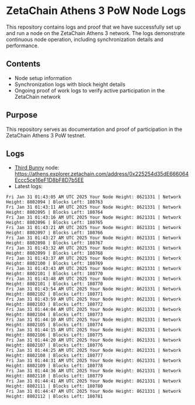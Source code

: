 # ZetaChain Athens 3 PoW Node Logs
This repository contains logs and proof that we have successfully set up and run a node on the ZetaChain Athens 3 network. The logs demonstrate continuous node operation, including synchronization details and performance.

## Contents
- Node setup information
- Synchronization logs with block height details
- Ongoing proof of work logs to verify active participation in the ZetaChain network

## Purpose
This repository serves as documentation and proof of participation in the ZetaChain Athens 3 PoW testnet.

## Logs

- [Third Bunny](https://thirdbunny.xyz/) node: https://athens.explorer.zetachain.com/address/0x225254d35dE666064Eccc5ce16eF1D8bF8D7b5EE
- Latest logs:
```
Fri Jan 31 01:43:05 AM UTC 2025 Your Node Height: 8621331 | Network Height: 8802094 | Blocks Left: 180763
Fri Jan 31 01:43:11 AM UTC 2025 Your Node Height: 8621331 | Network Height: 8802095 | Blocks Left: 180764
Fri Jan 31 01:43:16 AM UTC 2025 Your Node Height: 8621331 | Network Height: 8802096 | Blocks Left: 180765
Fri Jan 31 01:43:21 AM UTC 2025 Your Node Height: 8621331 | Network Height: 8802097 | Blocks Left: 180766
Fri Jan 31 01:43:27 AM UTC 2025 Your Node Height: 8621331 | Network Height: 8802098 | Blocks Left: 180767
Fri Jan 31 01:43:32 AM UTC 2025 Your Node Height: 8621331 | Network Height: 8802099 | Blocks Left: 180768
Fri Jan 31 01:43:37 AM UTC 2025 Your Node Height: 8621331 | Network Height: 8802100 | Blocks Left: 180769
Fri Jan 31 01:43:43 AM UTC 2025 Your Node Height: 8621331 | Network Height: 8802101 | Blocks Left: 180770
Fri Jan 31 01:43:48 AM UTC 2025 Your Node Height: 8621331 | Network Height: 8802101 | Blocks Left: 180770
Fri Jan 31 01:43:54 AM UTC 2025 Your Node Height: 8621331 | Network Height: 8802102 | Blocks Left: 180771
Fri Jan 31 01:43:59 AM UTC 2025 Your Node Height: 8621331 | Network Height: 8802103 | Blocks Left: 180772
Fri Jan 31 01:44:04 AM UTC 2025 Your Node Height: 8621331 | Network Height: 8802104 | Blocks Left: 180773
Fri Jan 31 01:44:10 AM UTC 2025 Your Node Height: 8621331 | Network Height: 8802105 | Blocks Left: 180774
Fri Jan 31 01:44:15 AM UTC 2025 Your Node Height: 8621331 | Network Height: 8802106 | Blocks Left: 180775
Fri Jan 31 01:44:20 AM UTC 2025 Your Node Height: 8621331 | Network Height: 8802107 | Blocks Left: 180776
Fri Jan 31 01:44:25 AM UTC 2025 Your Node Height: 8621331 | Network Height: 8802108 | Blocks Left: 180777
Fri Jan 31 01:44:31 AM UTC 2025 Your Node Height: 8621331 | Network Height: 8802109 | Blocks Left: 180778
Fri Jan 31 01:44:36 AM UTC 2025 Your Node Height: 8621331 | Network Height: 8802110 | Blocks Left: 180779
Fri Jan 31 01:44:41 AM UTC 2025 Your Node Height: 8621331 | Network Height: 8802111 | Blocks Left: 180780
Fri Jan 31 01:44:47 AM UTC 2025 Your Node Height: 8621331 | Network Height: 8802112 | Blocks Left: 180781
```
